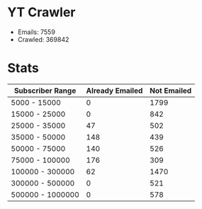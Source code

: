 # YT Crawler
- Emails: 7559
- Crawled: 369842

# Stats
| Subscriber Range  | Already Emailed | Not Emailed |
|-------|-------|-------|
| 5000 - 15000 | 0 | 1799 |
| 15000 - 25000 | 0 | 842 |
| 25000 - 35000 | 47 | 502 |
| 35000 - 50000 | 148 | 439 |
| 50000 - 75000 | 140 | 526 |
| 75000 - 100000 | 176 | 309 |
| 100000 - 300000 | 62 | 1470 |
| 300000 - 500000 | 0 | 521 |
| 500000 - 1000000 | 0 | 578 |
